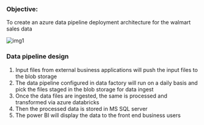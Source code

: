 ### Objective:
To create an azure data pipeline deployment architecture for the walmart sales data


![img1](https://github.com/bsathyamur/Walmart-Sales-Data---Deployment-Architecture/blob/main/architecture.png)


### Data pipeline design

1. Input files from external business applications will push the input files to the blob storage
2. The data pipeline configured in data factory will run on a daily basis and pick the files staged in the blob storage for data ingest
3. Once the data files are ingested, the same is processed and transformed via azure databricks
4. Then the processed data is stored in MS SQL server
5. The power BI will display the data to the front end business users

